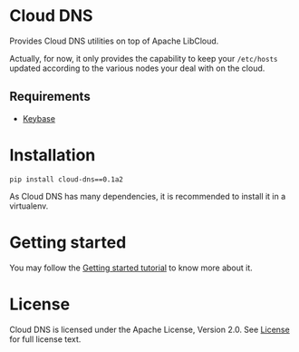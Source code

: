 # Cloud DNS

Provides Cloud DNS utilities on top of Apache LibCloud. 

Actually, for now, it only provides the capability to keep your `/etc/hosts` updated according to the various nodes your deal with on the cloud.

## Requirements

* [Keybase](https://keybase.io)

# Installation

```
pip install cloud-dns==0.1a2
```

As Cloud DNS has many dependencies, it is recommended to install it in a virtualenv.

# Getting started

You may follow the [Getting started tutorial](getting_started.md) to know more about it.

# License

Cloud DNS is licensed under the Apache License, Version 2.0. See [License](https://raw.githubusercontent.com/cogniteev/cloud-dns/master/LICENSE) for full license text.
